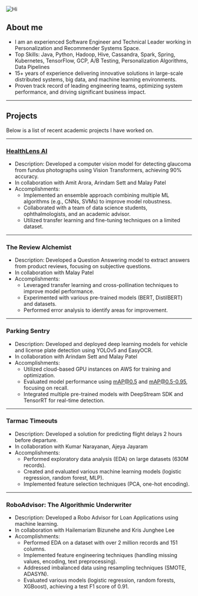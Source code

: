 ![Hi](header.png)

## About me 

- I am an experienced Software Engineer and Technical Leader working in Personalization and Recommender Systems Space.
- Top Skills: Java, Python, Hadoop, Hive, Cassandra, Spark, Spring, Kubernetes, TensorFlow, GCP, A/B Testing, Personalization Algorithms, Data Pipelines
- 15+ years of experience delivering innovative solutions in large-scale distributed systems, big data, and machine learning environments.
- Proven track record of leading engineering teams, optimizing system performance, and driving significant business impact.

---

## Projects
Below is a list of recent academic projects I have worked on.

---
### [HealthLens AI](https://www.ischool.berkeley.edu/people/8659/portfolio)
  - Description: Developed a computer vision model for detecting glaucoma from fundus photographs using Vision Transformers, achieving 90% accuracy.
  - In collaboration with Amit Arora, Arindam Sett and Malay Patel 
  - Accomplishments:
    - Implemented an ensemble approach combining multiple ML algorithms (e.g., CNNs, SVMs) to improve model robustness.
    - Collaborated with a team of data science students, ophthalmologists, and an academic advisor.
    - Utilized transfer learning and fine-tuning techniques on a limited dataset.
  
---
### The Review Alchemist 
  - Description: Developed a Question Answering model to extract answers from product reviews, focusing on subjective questions.
  - In collaboration with Malay Patel
  - Accomplishments:
    - Leveraged transfer learning and cross-pollination techniques to improve model performance.
    - Experimented with various pre-trained models (BERT, DistilBERT) and datasets.
    - Performed error analysis to identify areas for improvement.

---
### Parking Sentry
  - Description: Developed and deployed deep learning models for vehicle and license plate detection using YOLOv5 and EasyOCR.
  - In collaboration with Arindam Sett and Malay Patel
  - Accomplishments:
    - Utilized cloud-based GPU instances on AWS for training and optimization.
    - Evaluated model performance using mAP@0.5 and mAP@0.5-0.95, focusing on recall.
    - Integrated multiple pre-trained models with DeepStream SDK and TensorRT for real-time detection.

---
### Tarmac Timeouts
  - Description: Developed a solution for predicting flight delays 2 hours before departure.
  - In collaboration with Kumar Narayanan, Ajeya Jayaram 
  - Accomplishments:
    - Performed exploratory data analysis (EDA) on large datasets (630M records).
    - Created and evaluated various machine learning models (logistic regression, random forest, MLP).
    - Implemented feature selection techniques (PCA, one-hot encoding).

---
### RoboAdvisor: The Algorithmic Underwriter
  - Description: Developed a Robo Advisor for Loan Applications using machine learning.
  - In collaboration with Hailemariam Bizunehe and Kris Junghee Lee
  - Accomplishments:
    - Performed EDA on a dataset with over 2 million records and 151 columns.
    - Implemented feature engineering techniques (handling missing values, encoding, text preprocessing).
    - Addressed imbalanced data using resampling techniques (SMOTE, ADASYN).
    - Evaluated various models (logistic regression, random forests, XGBoost), achieving a test F1 score of 0.91.

